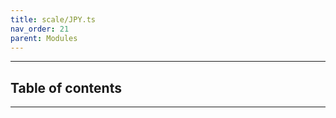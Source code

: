```yaml
---
title: scale/JPY.ts
nav_order: 21
parent: Modules
---
```


---

<h2 class="text-delta">Table of contents</h2>

---
